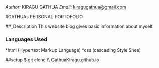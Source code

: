 
*Author:* KIRAGU GATHUA
*Email:* kiragugathua@gmail.com

#GATHUAs PERSONAL PORTOFOLIO


##_Description
This website blog gives basic information about myself.

### Languages Used
*html (Hypertext Markup Language)
*css (cascading Style Shee)

##setup
$ git clone \\\ GathuaKiragu.github.io

